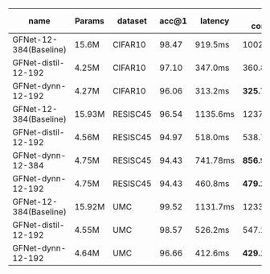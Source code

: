 

| name | Params | dataset | acc@1 | latency | energy consumption |
| --- | --- | --- | --- | --- | --- |
| GFNet-12-384(Baseline) | 15.6M | CIFAR10 | 98.47 | 919.5ms | 1002.2mJ/0% |
| GFNet-distil-12-192 | 4.25M | CIFAR10 | 97.10 | 347.0ms | 360.8mJ/63.9% |
| GFNet-dynn-12-192 | 4.27M | CIFAR10 | 96.06 | 313.2ms | **325.7mJ/67.5%** |
| GFNet-12-384(Baseline) | 15.93M | RESISC45 | 96.54 | 1135.6ms | 1237.8mJ/0% |
| GFNet-distil-12-192 | 4.56M | RESISC45 | 94.97 | 518.0ms | 538.7mJ/56.4% |
| GFNet-dynn-12-384 | 4.75M | RESISC45 | 94.43 | 741.78ms | **856.90mJ/61.2%** |
| GFNet-dynn-12-192 | 4.75M | RESISC45 | 94.43 | 460.8ms | **479.2mJ/61.2%** |
| GFNet-12-384(Baseline) | 15.92M | UMC | 99.52 | 1131.7ms | 1233.5mJ/0% |
| GFNet-distil-12-192 | 4.55M | UMC | 98.57 | 526.2ms | 547.2mJ/55.6% |
| GFNet-dynn-12-192 | 4.64M | UMC | 96.66 | 412.6ms | **429.1mJ/65.2%** |
